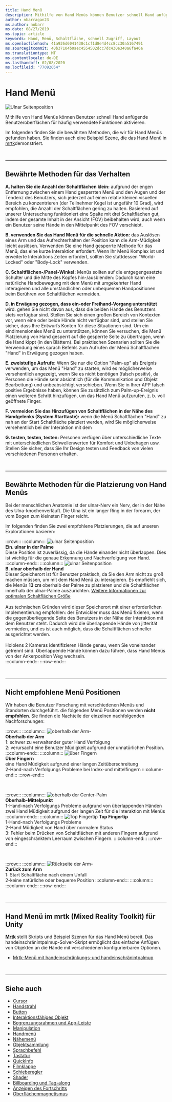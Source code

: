 ```yaml
---
title: Hand Menü
description: Mithilfe von Hand Menüs können Benutzer schnell Hand anfügende Benutzeroberflächen für häufig verwendete Funktionen aktivieren. Dies sind unsere bewährten Methoden und Empfehlungen für Hand-Menüs.
author: nbarragan23
ms.author: nobarr
ms.date: 08/27/2019
ms.topic: article
keywords: Hand, Menü, Schaltfläche, schnell Zugriff, Layout
ms.openlocfilehash: 41a936d6041438c1cf1d8e4d4cc8cc30a5167491
ms.sourcegitcommit: 40b37104b0aec4554502dcc7dc430e340a6fa46a
ms.translationtype: MT
ms.contentlocale: de-DE
ms.lasthandoff: 02/08/2020
ms.locfileid: "77092054"
---
```

# <a name="hand-menu"></a>Hand Menü

![Ulnar Seitenposition](images/UX/UX_Hero_HandMenu.jpg)

Mithilfe von Hand Menüs können Benutzer schnell Hand anfügende Benutzeroberflächen für häufig verwendete Funktionen aktivieren. 

Im folgenden finden Sie die bewährten Methoden, die wir für Hand Menüs gefunden haben. Sie finden auch eine Beispiel Szene, die das Hand Menü in [mrtk](https://github.com/microsoft/MixedRealityToolkit-Unity/blob/mrtk_release/Documentation/README_Solver.md#hand-menu-with-handconstraint-and-handconstraintpalmup)demonstriert.

<br>

---

## <a name="behavior-best-practices"></a>Bewährte Methoden für das Verhalten
**A. halten Sie die Anzahl der Schaltflächen klein:** aufgrund der engen Entfernung zwischen einem Hand gesperrten Menü und den Augen und der Tendenz des Benutzers, sich jederzeit auf einen relativ kleinen visuellen Bereich zu konzentrieren (der Teilnehmer Kegel ist ungefähr 10 Grad), wird empfohlen, die Anzahl der Schaltflächen gering zu halten. Basierend auf unserer Untersuchung funktioniert eine Spalte mit drei Schaltflächen gut, indem der gesamte Inhalt in der Ansicht (FOV) beibehalten wird, auch wenn ein Benutzer seine Hände in den Mittelpunkt des FOV verschiebt. 

**B. verwenden Sie das Hand Menü für die schnelle Aktion:** das Auslösen eines Arm und das Aufrechterhalten der Position kann die Arm-Müdigkeit leicht auslösen. Verwenden Sie eine Hand gesperrte Methode für das Menü, das eine kurze Interaktion erfordert. Wenn Ihr Menü Komplex ist und erweiterte Interaktions Zeiten erfordert, sollten Sie stattdessen "World-Locked" oder "Body-Lock" verwenden. 

**C. Schaltflächen-/Panel-Winkel:** Menüs sollten auf die entgegengesetzte Schulter und die Mitte des Kopfes hin-/ausblenden: Dadurch kann eine natürliche Handbewegung mit dem Menü mit umgekehrter Hand interagieren und alle umständlichen oder unbequemen Handpositionen beim Berühren von Schaltflächen vermeiden. 

**D. in Erwägung gezogen, dass ein-oder Freihand-Vorgang unterstützt** wird. gehen Sie nicht davon aus, dass die beiden Hände des Benutzers stets verfügbar sind. Stellen Sie sich einen großen Bereich von Kontexten vor, wenn eine oder beide Hände nicht verfügbar sind, und stellen Sie sicher, dass Ihre Entwurfs Konten für diese Situationen sind. Um ein eindimensionales Menü zu unterstützen, können Sie versuchen, die Menü Platzierung von Hand gesperrt auf die gesperrte Seite zu übertragen, wenn die Hand kippt (in den Blättern). Bei praktischen Szenarien sollten Sie die Verwendung eines sprach Befehls zum Aufrufen der Menü Schaltflächen "Hand" in Erwägung gezogen haben.

**E. zweistufige Aufrufe:** Wenn Sie nur die Option "Palm-up" als Ereignis verwenden, um das Menü "Hand" zu starten, wird es möglicherweise versehentlich angezeigt, wenn Sie es nicht benötigen (falsch positiv), da Personen die Hände sehr absichtlich (für die Kommunikation und Objekt Bearbeitung) und unbeabsichtigt verschieben. Wenn Sie in Ihrer APP falsch positive Ergebnisse haben, können Sie zusätzlich zum Palm-up-Ereignis einen weiteren Schritt hinzufügen, um das Hand Menü aufzurufen, z. b. voll geöffnete Finger.

**F. vermeiden Sie das Hinzufügen von Schaltflächen in der Nähe des Handgelenks (System Starttaste):** wenn die Menü Schaltflächen "Hand" zu nah an der Start Schaltfläche platziert werden, wird Sie möglicherweise versehentlich bei der Interaktion mit dem

**G. testen, testen, testen:** Personen verfügen über unterschiedliche Texte mit unterschiedlichen Schwellenwerten für Komfort und Unbehagen usw. Stellen Sie sicher, dass Sie Ihr Design testen und Feedback von vielen verschiedenen Personen erhalten.

<br>

---

## <a name="hand-menu-placement-best-practices"></a>Bewährte Methoden für die Platzierung von Hand Menüs

Bei der menschlichen Anatomie ist der ulnar-Nerv ein Nerv, der in der Nähe des Ulna-knochenverläuft. Die Ulna ist ein langer Ring in der forearm, der vom Bogen zum kleinsten Finger reicht.

Im folgenden finden Sie zwei empfohlene Platzierungen, die auf unseren Explorationen basieren:


:::row:::
    :::column:::
        ![ulnar Seitenposition](images/UlnarSideHandMenu.gif)<br>
        **Ein. ulnar in der Palme**<br>
        Diese Position ist zuverlässig, da die Hände einander nicht überlappen. Dies ist wichtig für die genaue Erkennung und Nachverfolgung von Hand.
    :::column-end:::
    :::column:::
        ![ulnar Seitenposition](images/UlnarAboveHandMenu.gif)<br>
        **B. ulnar oberhalb der Hand**<br>
        Dieser Speicherort ist für Benutzer praktisch, da Sie den Arm nicht zu groß machen müssen, um mit dem Hand Menü zu interagieren. Es empfiehlt sich, die Menüs **13 cm** oberhalb der Palme zu platzieren und die Schaltflächen innerhalb der ulnar-Palme auszurichten. [Weitere Informationen zur optimalen Schaltflächen Größe](interactable-object.md)<br>
        <br>
        Aus technischen Gründen wird dieser Speicherort mit einer erforderlichen Implementierung empfohlen: der Entwickler muss das Menü fixieren, wenn die gegenüberliegende Seite des Benutzers in der Nähe der Interaktion mit dem Benutzer steht. Dadurch wird die überlappende Hände von jitterität vermieden, und es ist auch möglich, dass die Schaltflächen schneller ausgerichtet werden.<br>
        <br>
        Hololens 2 Kameras identifizieren Hände genau, wenn Sie voneinander getrennt sind. Überlappende Hände können dazu führen, dass Hand Menüs von der Ankerposition Weg wechseln.<br>
    :::column-end:::
:::row-end:::



<br>

---

## <a name="menu-positions-that-are-not-recommended"></a>Nicht empfohlene Menü Positionen
Wir haben die Benutzer Forschung mit verschiedenen Menüs und Standorten durchgeführt. die folgenden Menü Positionen werden **nicht empfohlen**. Sie finden die Nachteile der einzelnen nachfolgenden Nachforschungen:


:::row:::
    :::column:::
        ![oberhalb der Arm-](images/AboveArm.gif)<br>
        **Oberhalb der Arm**<br>
        1: schwer zu verwaltender guter Hand Verfolgung<br>
        2: verursacht eine Benutzer Müdigkeit aufgrund der unnatürlichen Position.
    :::column-end:::
    :::column:::
        ![über Fingern](images/AboveFingers.gif)<br>
        **Über Fingern**<br>
        eine Hand Müdigkeit aufgrund einer langen Zeitüberschreitung<br>
        2-Hand-nach Verfolgungs Probleme bei Index-und mittelfingern
    :::column-end:::
:::row-end:::

<br>

:::row:::
    :::column:::
        ![oberhalb der Center-Palm](images/handCenter.gif)<br>
        **Oberhalb-Mittelpunkt**<br>
        1-Hand-nach Verfolgungs Probleme aufgrund von überlappenden Händen<br>
        zwei Hand Müdigkeit aufgrund der langen Zeit für die Interaktion mit Menüs
    :::column-end:::
    :::column:::
        ![Top Fingertip](images/TopFingerTip.gif) **Top Fingertip**<br>
        1-Hand-nach Verfolgungs Probleme<br>
        2-Hand Müdigkeit von Hand über normalem Status<br>
        3: Fehler beim Drücken von Schaltflächen mit anderen Fingern aufgrund von eingeschränktem Leerraum zwischen Fingern.
    :::column-end:::
:::row-end:::

<br>

:::row:::
    :::column:::
        ![Rückseite der Arm-](images/BackOfTheArm.gif)<br>
        **Zurück zum Arm**<br>
        1: Start Schaltfläche nach einem Unfall<br>
        2-keine natürliche oder bequeme Position
    :::column-end:::
    :::column:::
    :::column-end:::
:::row-end:::

<br>

---

## <a name="hand-menu-in-mrtk-mixed-reality-toolkit-for-unity"></a>Hand Menü im mrtk (Mixed Reality Toolkit) für Unity
**[Mrtk](https://github.com/Microsoft/MixedRealityToolkit-Unity)** stellt Skripts und Beispiel Szenen für das Hand Menü bereit. Das handeinschränintpalmup-Solver-Skript ermöglicht das einfache Anfügen von Objekten an die Hände mit verschiedenen konfigurierbaren Optionen.

* [Mrtk-Menü mit handeinschränkungs-und handeinschränintpalmup](https://github.com/microsoft/MixedRealityToolkit-Unity/blob/mrtk_release/Documentation/README_Solver.md#hand-menu-with-handconstraint-and-handconstraintpalmup)


<br>

---


## <a name="see-also"></a>Siehe auch

* [Cursor](cursors.md)
* [Handstrahl](point-and-commit.md)
* [Button](button.md)
* [Interaktionsfähiges Objekt](interactable-object.md)
* [Begrenzungsrahmen und App-Leiste](app-bar-and-bounding-box.md)
* [Manipulation](direct-manipulation.md)
* [Handmenü](hand-menu.md)
* [Nähemenü](near-menu.md)
* [Objektsammlung](object-collection.md)
* [Sprachbefehl](voice-input.md)
* [Tastatur](keyboard.md)
* [QuickInfo](tooltip.md)
* [Filmklappe](slate.md)
* [Schieberegler](slider.md)
* [Shader](shader.md)
* [Billboarding und Tag-along](billboarding-and-tag-along.md)
* [Anzeigen des Fortschritts](progress.md)
* [Oberflächenmagnetismus](surface-magnetism.md)
